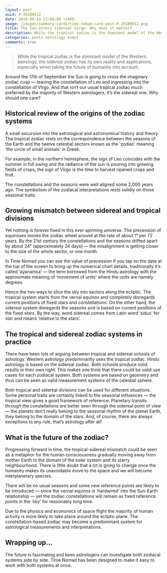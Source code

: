 ```yaml
---
layout: post
uuid: P-20180912
date: 2018-09-14 12:00:00 +1000
image: /images/summary-cards/time-nomad-card-post-P-20180912.png
title: The Sun enters sidereal Virgo. Why does it matter?
description: While the tropical zodiac is the dominant model of the Western astrology, the sidereal zodiac has its own reality and applications, especially when taking the future of humanity into account.
categories: posts astrology event
comments: true
---
```


> While the tropical zodiac is the dominant model of the Western astrology, the sidereal zodiac has its own reality and applications, especially when taking the future of humanity into account.


Around the 17th of September the Sun is going to cross the imaginary zodiac cusp — leaving the constellation of Leo and ingressing into the constellation of Virgo. And that isn’t our usual tropical zodiac much preferred by the majority of Western astrologers, it’s the sidereal one. Why should one care?

## Historical review of the origins of the zodiac systems

A small excursion into the astrological and astronomical history and theory. The tropical zodiac rests on the correspondence between the seasons of the Earth and the twelve celestial sectors known as the ‘zodiac’ meaning ‘the circle of small animals’ in Greek. 

For example, in the northern hemisphere, the sign of Leo coincides with the summer in full swing and the radiance of the sun is pouring into growing fields of crops, the sign of Virgo is the time to harvest ripened crops and fruit. 

The constellations and the seasons were well aligned some 2,000 years ago. The symbolism of the zodiacal interpretations rests solidly on those seasonal traits.

## Growing mismatch between sidereal and tropical divisions

Yet nothing is forever fixed in this ever spinning universe. The precession of equinoxes moves the zodiac wheel around at the rate of about 1° per 72 years. By the 21st century the constellations and the seasons drifted apart by about 24° (approximately 24 days) — the misalignment is getting closer to the size of the whole sector, or one month. 

In Time Nomad you can see the value of precession if you tap on the date at the top of the screen to bring up the numerical chart details, traditionally it’s called ‘ayanamsa’ — the term borrowed from the Hindu astrology with the approximate meaning of ‘movement of units’ where the units are namely degrees.

Hence the two ways to slice the sky into sectors along the ecliptic. The tropical system starts from the vernal equinox and completely disregards current positions of fixed stars and constellations. On the other hand, the sidereal system disregards the seasons and is based on current positions of the fixed stars. By the way, word sidereal comes from Latin word ‘sidus’ for star and means ‘relative to the stars’.

## The tropical and sidereal zodiac systems in practice

There have been lots of arguing between tropical and sidereal schools of astrology. Western astrology predominantly uses the tropical zodiac. Hindu astrology is based on the sidereal zodiac. Both schools produce solid results in their own right. This makes one think that there could be valid use cases for each zodiacal system. Both systems are based on geometry and thus can be seen as valid measurement systems of the celestial sphere.

Both tropical and sidereal divisions can be used for different situations. Some personal traits are certainly linked to the seasonal influences — the tropical view gives a good framework of reference. Planetary transits through the constellations are better seen through the sidereal point of view — the planets don’t really belong to the seasonal rhythm of the planet Earth, they belong to the domain of the stars. And, of course, there are always exceptions to any rule, that’s astrology after all!

## What is the future of the zodiac?

Progressing forward in time, the tropical-sidereal mismatch could be seen as a metaphor for the human consciousness gradually moving away from mother Earth to the domain of the solar system and its starry neighbourhood. There is little doubt that a lot is going to change once the humanity makes its unavoidable move to the space and we will become interplanetary species. 

There will be no usual seasons and some new reference points are likely to be introduced — since the vernal equinox is ‘hardwired’ into the Sun-Earth relationship — yet the zodiac constellations will remain as fixed reference points in the ‘sky’ for reasonably long time. 

Due to the physics and economics of space flight the majority of human activity is more likely to take place around the ecliptic plane. The constellation-based zodiac may become a predominant system for astrological measurements and interpretations. 

## Wrapping up…

The future is fascinating and keen astrologers can investigate both zodiacal systems side by side. Time Nomad has been designed to make it easy to work with both systems at once.